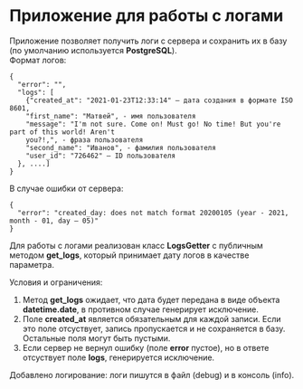 # Приложение для работы с логами

Приложение позволяет получить логи с сервера и сохранить их в базу (по умолчанию используется **PostgreSQL**).  
Формат логов:
```
{
  "error": "",
  "logs": [
    {"сreated_at": "2021-01-23T12:33:14" — дата создания в формате ISO 8601,
    "first_name": "Матвей", - имя пользователя
    "message": "I'm not sure. Come on! Must go! No time! But you're part of this world! Aren't
    you?!,", - фраза пользователя
    "second_name": "Иванов", - фамилия пользователя
    "user_id": "726462" — ID пользователя
  }, ....]
}
```
В случае ошибки от сервера:
```
{
  "error": "created_day: does not match format 20200105 (year - 2021, month - 01, day — 05)"
}
```
  
Для работы с логами реализован класс **LogsGetter** с публичным методом **get_logs**, который принимает дату логов в качестве параметра.  
  
Условия и ограничения:
1. Метод **get_logs** ожидает, что дата будет передана в виде объекта **datetime.date**, в противном случае генерирует исключение.
2. Поле **created_at** является обязательным для каждой записи. Если это поле отсуствует, запись пропускается и не сохраняется в базу. Остальные поля могут быть пустыми.
3. Если сервер не вернул ошибку (поле **error** пустое), но в ответе отсуствует поле **logs**, генерируется исключение.
  
Добавлено логирование: логи пишутся в файл (debug) и в консоль (info).
